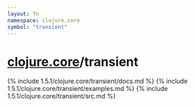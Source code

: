 ```yaml
---
layout: fn
namespace: clojure.core
symbol: "transient"
---
```


# [clojure.core](../)/transient

{% include 1.5.1/clojure.core/transient/docs.md %}
{% include 1.5.1/clojure.core/transient/examples.md %}
{% include 1.5.1/clojure.core/transient/src.md %}

